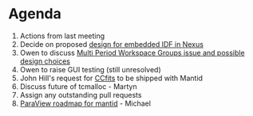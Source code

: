 Agenda
======
1. Actions from last meeting
1. Decide on proposed [design for embedded IDF in Nexus](https://github.com/mantidproject/documents/blob/master/Design/EmbeddedInstrumentInfoNexus.md)
2. Owen to discuss [Multi Period Workspace Groups issue and possible design choices](https://github.com/mantidproject/documents/blob/master/Design/MultiPeriodGroupWorkspace.md)
3. Owen to raise GUI testing (still unresolved)
3. John Hill's request for [CCfits](http://heasarc.gsfc.nasa.gov/fitsio/CCfits/) to be shipped with Mantid
4. Discuss future of tcmalloc - Martyn
5. Assign any outstanding pull requests
5. [ParaView roadmap for mantid](https://github.com/mantidproject/documents/blob/master/Project-Management/VATES/ParaView_VSI_Roadmap.md) - Michael

